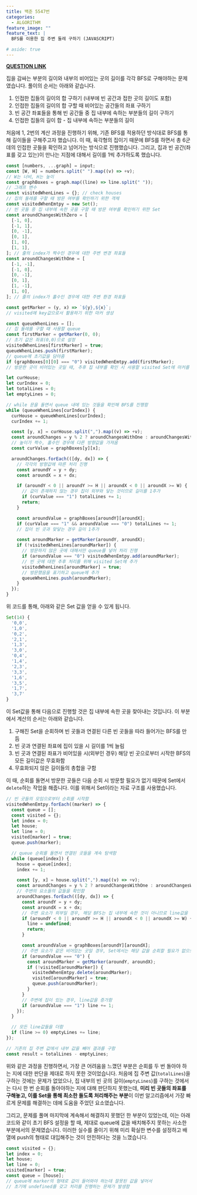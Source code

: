 ```yaml
---
title: 백준 5547번
categories:
  - ALGORITHM
feature_image: ""
feature_text: |
  BFS를 이용한 집 주변 둘레 구하기 (JAVASCRIPT)

# aside: true
---
```


**[QUESTION LINK](https://www.acmicpc.net/problem/5547)**

집을 감싸는 부분의 길이와 내부의 비어있는 곳의 길이를 각각 BFS로 구해야하는 문제였습니다. 풀이의 순서는 아래와 같습니다.

1. 인접한 집들의 길이의 합 구하기 (내부에 빈 공간과 접한 곳의 길이도 포함)
2. 인접한 집들의 길이의 합 구할 때 비어있는 공간들의 좌표 구하기
3. 빈 공간 좌표들을 통해 빈 공간들 중 집 내부에 속하는 부분들의 길이 구하기
4. 인접한 집들의 길이 합 - 집 내부에 속하는 부분들의 길이

처음에 1, 2번의 계산 과정을 진행하기 위해, 기존 BFS를 적용하던 방식대로 BFS를 통해 길이들을 구해주고자 했습니다. 이 때, 육각형의 집이기 때문에 BFS를 하면서 총 6군데의 인접한 곳들을 확인하고 넘어가는 방식으로 진행했습니다. 그리고, 집과 빈 공간(좌표를 갖고 있는)이 만나는 지점에 대해서 길이를 1씩 추가하도록 했습니다.

```jsx
const [numbers, ...graph] = input;
const [W, H] = numbers.split(" ").map((v) => +v);
// W는 너비, H는 높이
const graphBoxes = graph.map((line) => line.split(" "));
// 그래프 변수
const visitedWhenLines = {}; // check houses
// 집의 둘레를 구할 때 방문 여부를 확인하기 위한 객체
const visitedWhenEmtpy = new Set();
// 빈 곳들 중 집 내부에 속한 곳을 구할 때 방문 여부를 확인하기 위한 Set
const aroundChangesWithZero = [
  [-1, 0],
  [-1, 1],
  [0, -1],
  [0, 1],
  [1, 0],
  [1, 1],
]; // 줄의 index가 짝수인 경우에 대한 주변 변경 좌표들
const aroundChangesWithOne = [
  [-1, -1],
  [-1, 0],
  [0, -1],
  [0, 1],
  [1, -1],
  [1, 0],
]; // 줄의 index가 홀수인 경우에 대한 주변 환경 좌표들

const getMarker = (y, x) => `${y},${x}`;
// visited에 key값으로서 활용하기 위한 마커 생성

const queueWhenLines = [];
// 집 둘레를 구할 때 사용할 queue
const firstMarker = getMarker(0, 0);
// 초기 값은 좌표(0,0)으로 설정
visitedWhenLines[firstMarker] = true;
queueWhenLines.push(firstMarker);
// queue에 초기값을 담아줌
if (graphBoxes[0][0] === "0") visitedWhenEmtpy.add(firstMarker);
// 방문한 곳이 비어있는 곳일 때, 추후 집 내부를 확인 시 사용할 visited Set에 마커를 담아줌

let curHouse;
let curIndex = 0;
let totalLines = 0;
let emptyLines = 0;

// while 문을 돌면서 queue 내에 있는 것들을 확인해 BFS를 진행함
while (queueWhenLines[curIndex]) {
  curHouse = queueWhenLines[curIndex];
  curIndex += 1;

  const [y, x] = curHouse.split(",").map((v) => +v);
  const aroundChanges = y % 2 ? aroundChangesWithOne : aroundChangesWithZero;
  // 높이가 짝수, 홀수인 경우에 다른 방향값을 가져옴
  const curValue = graphBoxes[y][x];

  aroundChanges.forEach(([dy, dx]) => {
    // 각각의 방향값에 따른 처리 진행
    const aroundY = y + dy;
    const aroundX = x + dx;

    if (aroundY < 0 || aroundY >= H || aroundX < 0 || aroundX >= W) {
      // 값이 존재하지 않는 경우 집이 외부와 닿는 것이므로 길이를 1추가
      if (curValue === "1") totalLines += 1;
      return;
    }

    const aroundValue = graphBoxes[aroundY][aroundX];
    if (curValue === "1" && aroundValue === "0") totalLines += 1;
    // 집이 빈 곳과 맞닿는 경우 길이 1추가

    const aroundMarker = getMarker(aroundY, aroundX);
    if (!visitedWhenLines[aroundMarker]) {
      // 방문하지 않은 곳에 대해서만 queue를 넣어 처리 진행
      if (aroundValue === "0") visitedWhenEmtpy.add(aroundMarker);
      // 빈 곳에 대한 추후 처리를 위해 visited Set에 추가
      visitedWhenLines[aroundMarker] = true;
      // 방문했음을 표기하고 queue에 추가
      queueWhenLines.push(aroundMarker);
    }
  });
}
```

위 코드를 통해, 아래와 같은 Set 값을 얻을 수 있게 됩니다.

```jsx
Set(14) {
  '0,0',
  '1,0',
  '0,2',
  '2,1',
  '1,3',
  '3,0',
  '0,4',
  '1,4',
  '2,3',
  '3,3',
  '1,6',
  '3,5',
  '1,7',
  '3,7'
}
```

이 Set값을 통해 다음으로 진행할 것은 집 내부에 속한 곳을 찾아내는 것입니다. 이 부분에서 계산의 순서는 아래와 같습니다.

1. 구해진 Set을 순회하며 빈 곳들과 연결된 다른 빈 곳들을 따라 들어가는 BFS를 만듬
2. 빈 곳과 연결된 좌표에 집이 있을 시 길이를 1씩 늘림
3. 빈 곳과 연결된 좌표가 비어있을 시(외부인 경우) 해당 빈 곳으로부터 시작한 BFS의 모든 길이값은 무효화함
4. 무효화되지 않은 길이들의 총합을 구함

이 때, 순회를 돌면서 방문한 곳들은 다음 순회 시 방문할 필요가 없기 때문에 Set에서 `delete`하는 작업을 해줍니다. 이를 위해서 Set이라는 자료 구조를 사용했습니다.

```jsx
// 빈 곳들의 모임으로부터 순회를 시작함
visitedWhenEmtpy.forEach((marker) => {
  const queue = [];
  const visited = {};
  let index = 0;
  let house;
  let line = 0;
  visited[marker] = true;
  queue.push(marker);

  // queue 순회를 돌면서 연결된 곳들을 계속 탐색함
  while (queue[index]) {
    house = queue[index];
    index += 1;

    const [y, x] = house.split(",").map((v) => +v);
    const aroundChanges = y % 2 ? aroundChangesWithOne : aroundChangesWithZero;
    // 주변의 요소들의 값들을 확인함
    aroundChanges.forEach(([dy, dx]) => {
      const aroundY = y + dy;
      const aroundX = x + dx;
      // 주변 요소가 외부일 경우, 해당 BFS는 집 내부에 속한 것이 아니므로 line값을 무효화함
      if (aroundY < 0 || aroundY >= H || aroundX < 0 || aroundX >= W) {
        line = undefined;
        return;
      }

      const aroundValue = graphBoxes[aroundY][aroundX];
      // 주변 요소가 같은 비어있는 곳일 경우, Set에서는 해당 값을 순회할 필요가 없으므로 지워주고, queue에 담아줌
      if (aroundValue === "0") {
        const aroundMarker = getMarker(aroundY, aroundX);
        if (!visited[aroundMarker]) {
          visitedWhenEmtpy.delete(aroundMarker);
          visited[aroundMarker] = true;
          queue.push(aroundMarker);
        }
      }
      // 주변에 집이 있는 경우, line값을 증가함
      if (aroundValue === "1") line += 1;
    });
  }

  // 모든 line값들을 더함
  if (line >= 0) emptyLines += line;
});

// 기존의 집 주변 값에서 내부 값을 빼어 결과를 구함
const result = totalLines - emptyLines;
```

위와 같은 과정을 진행하면서, 가장 큰 어려움을 느꼈던 부분은 순회를 두 번 돌아야 하는 지에 대한 판단을 제대로 하지 못한 것이었습니다. 처음에 집 주변 값(`totalLines`)을 구하는 것에는 문제가 없었으나, 집 내부의 빈 곳의 길이(`emptyLines`)를 구하는 것에서는 다시 한 번 순회를 돌아야하는 지에 대해 판단하지 못했는데, **미리 빈 곳들의 좌표를 구해놓고, 이를 Set을 통해 최소한 돌도록 처리해주는 부분**이 이번 알고리즘에서 가장 빠르게 문제를 해결하는 데에 도움을 주었던 요소였습니다.

그리고, 문제를 풀며 마지막에 계속해서 해결하지 못했던 한 부분이 있었는데, 이는 아래 코드와 같이 초기 BFS 설정을 할 때, 제대로 queue에 값을 배치해주지 못하는 사소한 부분에서의 문제였습니다. 이러한 실수를 줄이기 위해 미리 확실한 변수를 설정하고 배열에 push의 형태로 대입해주는 것이 안전하다는 것을 느꼈습니다.

```jsx
const visited = {};
let index = 0;
let house;
let line = 0;
visited[marker] = true;
const queue = [house];
// queue에 marker의 형태로 값이 들어와야 하는데 잘못된 값을 넣어서
// 초기에 undefined를 갖고 처리를 진행하는 문제가 발생함
```
